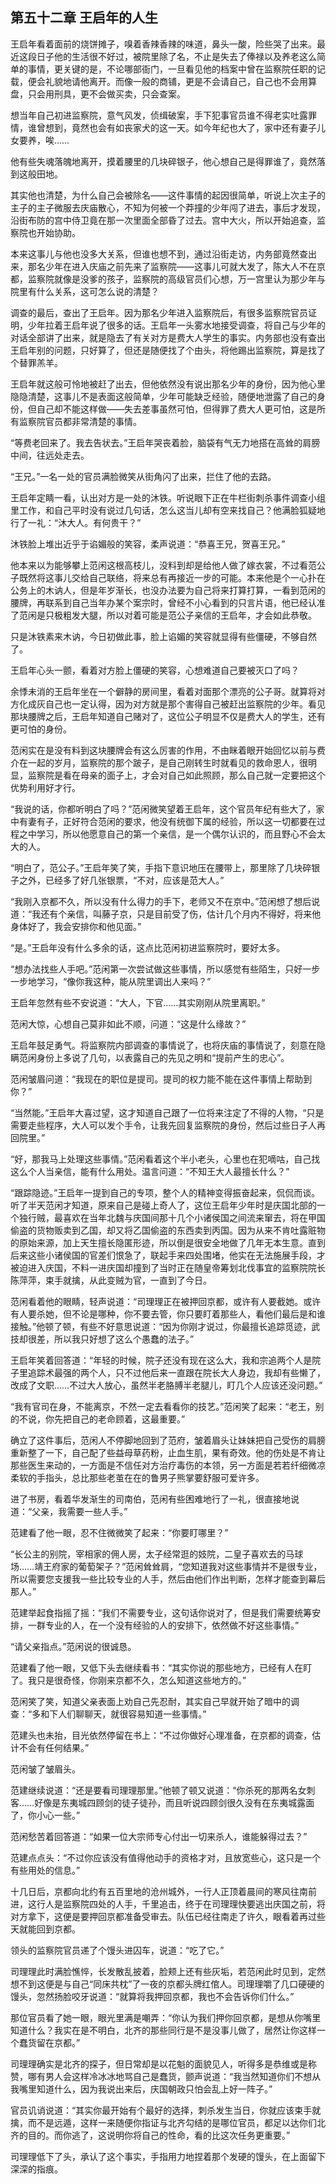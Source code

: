 ## 第五十二章 **王启年的人生**

王启年看着面前的烧饼摊子，嗅着香辣香辣的味道，鼻头一酸，险些哭了出来。最近这段日子他的生活很不好过，被院里除了名，不止是失去了俸禄以及养老这么简单的事情，更关键的是，不论哪部衙门，一旦看见他的档案中曾在监察院任职的记载，便会礼貌地请他离开。而像一般的商铺，更是不会请自己，自己也不会用算盘，只会用刑具，更不会做买卖，只会查案。

想当年自己初进监察院，意气风发，侦缉破案，手下犯事官员谁不得老实吐露罪情，谁曾想到，竟然也会有如丧家犬的这一天。如今年纪也大了，家中还有妻子儿女要养，唉……

他有些失魂落魄地离开，摸着腰里的几块碎银子，他心想自己是得罪谁了，竟然落到这般田地。

其实他也清楚，为什么自己会被除名——这件事情的起因很简单，听说上次主子的主子的主子微服去庆庙散心，不知为何被一个莽撞的少年闯了进去，事后才发现，沿街布防的宫中侍卫竟在那一次里面全部昏了过去。宫中大火，所以开始追查，监察院也开始协助。

本来这事儿与他也没多大关系，但谁也想不到，通过沿街走访，内务部竟然查出来，那名少年在进入庆庙之前先来了监察院——这事儿可就大发了，陈大人不在京都，监察院就像是没爹的孩子，监察院的高级官员们心想，万一宫里认为那少年与院里有什么关系，这可怎么说的清楚？

调查的最后，查出了王启年。因为那名少年进入监察院后，有很多监察院官员证明，少年拉着王启年说了很多的话。王启年一头雾水地接受调查，将自己与少年的对话全部讲了出来，就是隐去了有关对方是费大人学生的事实。内务部也没有查出王启年别的问题，只好算了，但还是随便找了个由头，将他踢出监察院，算是找了个替罪羔羊。

王启年就这般可怜地被赶了出去，但他依然没有说出那名少年的身份，因为他心里隐隐清楚，这事儿不是表面这般简单，少年可能缺乏经验，随便地泄露了自己的身份，但自己却不能这样做——失去差事虽然可怕，但得罪了费大人更可怕，这是所有监察院官员都非常清楚的事情。

“等费老回来了。我去告状去。”王启年哭丧着脸，脑袋有气无力地搭在高耸的肩膀中间，往远处走去。

“王兄。”一名一处的官员满脸微笑从街角闪了出来，拦住了他的去路。

王启年定睛一看，认出对方是一处的沐铁。听说眼下正在牛栏街刺杀事件调查小组里工作，和自己平时没有说过几句话，怎么这当儿却有空来找自己？他满脸狐疑地行了一礼：“沐大人。有何贵干？”

沐铁脸上堆出近乎于谄媚般的笑容，柔声说道：“恭喜王兄，贺喜王兄。”

他本来以为能够攀上范闲这根高枝儿，没料到却是给他人做了嫁衣裳，不过看范公子既然将这事儿交给自己联络，将来总有再接近一步的可能。本来他是个一心扑在公务上的木讷人，但是年岁渐长，也没办法要为自己将来打算打算，一看到范闲的腰牌，再联系到自己当年办某个案宗时，曾经不小心看到的只言片语，他已经认准了范闲是只极粗发大腿，所以对着可能是范公子亲信的王启年，才会如此恭敬。

只是沐铁素来木讷，今日初做此事，脸上谄媚的笑容就显得有些僵硬，不够自然了。

王启年心头一颤，看着对方脸上僵硬的笑容，心想难道自己要被灭口了吗？

余悸未消的王启年坐在一个僻静的房间里，看着对面那个漂亮的公子哥。就算将对方化成灰自己也一定认得，因为对方就是那个害得自己被赶出监察院的少年。看见那块腰牌之后，王启年知道自己赌对了，这位公子明显不仅是费大人的学生，还有更可怕的身份。

范闲实在是没有料到这块腰牌会有这么厉害的作用，不由眯着眼开始回忆以前与费介在一起的岁月，监察院的那个跛子，是自己刚转生时就看见的救命恩人，很明显，监察院是看在母亲的面子上，才会对自己如此照顾，那么自己就一定要把这个优势利用好才行。

“我说的话，你都听明白了吗？”范闲微笑望着王启年，这个官员年纪有些大了，家中有妻有子，正好符合范闲的要求，他没有统御下属的经验，所以这一切都要在过程之中学习，所以他愿意自己的第一个亲信，是一个偶尔认识的，而且野心不会太大的人。

“明白了，范公子。”王启年笑了笑，手指下意识地压在腰带上，那里除了几块碎银子之外，已经多了好几张银票，“不对，应该是范大人。”

“我刚入京都不久，所以没有什么得力的手下，老师又不在京中。”范闲想了想后说道：“我还有个亲信，叫藤子京，只是目前受了伤，估计几个月内不得好，将来他身体好了，我会安排你和他见面。”

“是。”王启年没有什么多余的话，这点比范闲初进监察院时，要好太多。

“想办法找些人手吧。”范闲第一次尝试做这些事情，所以感觉有些陌生，只好一步一步地学习，“像你我这种，能从院里调出人来吗？”

王启年忽然有些不安说道：“大人，下官……其实刚刚从院里离职。”

范闲大惊，心想自己莫非如此不顺，问道：“这是什么缘故？”

王启年鼓足勇气。将监察院内部调查的事情说了，也将庆庙的事情说了，刻意在隐瞒范闲身份上多说了几句，以表露自己的先见之明和“提前产生的忠心”。

范闲皱眉问道：“我现在的职位是提司。提司的权力能不能在这件事情上帮助到你？”

“当然能。”王启年大喜过望，这才知道自己跟了一位将来注定了不得的人物，“只是需要走些程序，大人可以发个手令，让我先回复监察院的身份，然后过些日子人再回院里。”

“好，那我马上处理这些事情。”范闲看着这个半小老头，心里也在犯嘀咕，自己找这么个人当亲信，能有什么用处。温言问道：“不知王大人最擅长什么？”

“跟踪隐迹。”王启年一提到自己的专项，整个人的精神变得振奋起来，侃侃而谈。听了半天范闲才知道，原来自己是碰上奇人了，这位王启年少年时是庆国北部的一个独行贼，最喜欢在当年北魏与庆国间那十几个小诸侯国之间流来窜去，将在甲国偷盗的货物贩卖到乙国，却又将乙国偷盗的东西卖到丙国。因为从来不肯吐露赃物的原始来源，加上天生擅长隐匿形迹，所以倒是很安全地做了几年无本生意。直到后来这些小诸侯国的官差们恨急了，联起手来四处围堵，他实在无法施展手段，才被迫进入庆国，不料一进庆国却撞到了当时正在随皇帝筹划北伐事宜的监察院院长陈萍萍，束手就擒，从此变贼为官，一直到了今日。

范闲看着他的眼睛，轻声说道：“司理理正在被押回京都，或许有人要截她。或许有人要杀她，但不论是哪种，你不要去管，你只要盯着那些人，看他们最后是和谁接触。”他顿了顿，有些不好意思说道：“因为你刚才说过，你最擅长追踪觅迹，武技却很差，所以我只好想了这么个愚蠢的法子。”

王启年笑着回答道：“年轻的时候，院子还没有现在这么大，我和宗追两个人是院子里追踪术最强的两个人，只不过他后来一直跟在院长大人身边，我却有些懒了，改成了文职……不过大人放心，虽然半老胳膊半老腿儿，盯几个人应该还没问题。”

“我有官司在身，不能离京，不然一定去看看你的技艺。”范闲笑了起来：“老王，别的不说，你先把自己的老命顾着，这最重要。”

确立了这件事后，范闲人不停脚地回到了范府，皱着眉头让妹妹把自己受伤的肩膀重新整了一下，自己配了些益母草药粉，止血生肌，果有奇效。他的伤处是不肯让那些医生来动的，一方面是不信任对方治疗毒伤的本领，另一方面是若若纤细微凉柔软的手指头，总比那些老茧在在的鲁男子熊掌要舒服可爱许多。

进了书房，看着华发渐生的司南伯，范闲有些困难地行了一礼，很直接地说道：“父亲，我需要一些人手。”

范建看了他一眼，忍不住微微笑了起来：“你要盯哪里？”

“长公主的别院，宰相家的佣人房，太子经常逛的妓院，二皇子喜欢去的马球场……靖王府家的葡萄架子？”范闲耸耸肩，“您知道我对这些事情并不是很专业，所以需要您支援我一些比较专业的人手，然后由他们作出判断，怎样才能查到幕后那人。”

范建举起食指摇了摇：“我们不需要专业，这句话你说对了，但是我们需要统筹安排，一群专业的人，在一个没有经验的人的安排下，依然做不好这些事情。”

“请父亲指点。”范闲说的很诚恳。

范建看了他一眼，又低下头去继续看书：“其实你说的那些地方，已经有人在盯了。我只是很奇怪，你刚来京都不久，怎么知道这些地方的。”

范闲笑了笑，知道父亲表面上劝自己先忍耐，其实自己早就开始了暗中的调查：“多和下人们聊聊天，就很容易知道一些事情。”

范建头也未抬，目光依然停留在书上：“不过你做好心理准备，在京都的调查，估计不会有任何结果。”

范闲皱了皱眉头。

范建继续说道：“还是要看司理理那里。”他顿了顿又说道：“你杀死的那两名女刺客……好像是东夷城四顾剑的徒子徒孙，而且听说四顾剑很久没有在东夷城露面了，你小心一些。”

范闲愁苦着回答道：“如果一位大宗师专心付出一切来杀人，谁能躲得过去？”

范建点点头：“不过你应该没有值得他动手的资格才对，且放宽些心，这只是一个有些用处的信息。”

十几日后，京都向北约有五百里地的沧州城外，一行人正顶着晨间的寒风往南前进，这行人是监察院四处的人手，千里追击，终于在司理理快要逃出庆国之前，将对方拿下，这便是要押回京都准备受审去。队伍已经往南走了许久，眼看着再过些天就能回到京都。

领头的监察院官员递了个馒头进囚车，说道：“吃了它。”

司理理此时满脸憔悴，长发散乱披着，脸颊上还有些灰垢，若范闲此时见到，定然想不到这便是与自己“同床共枕”了一夜的京都头牌红倌人。司理理嚼了几口硬硬的馒头，忽然扬脸咬牙说道：“就算将我押回京都，我也不会告诉你们什么。”

那位官员看了她一眼，眼光里满是嘲弄：“你认为我们押你回京都，是想从你嘴里知道什么？我实在是不明白，北齐的那些同行是不是没事儿做了，居然让你这样一个蠢货留在京都。”

司理理确实是北齐的探子，但日常却是以花魁的面貌见人，听得多是恭维或是称赞，哪有男人会这样冷冰冰地骂自己是蠢货，颤声说道：“我当然知道你们不想从我嘴里知道什么，因为我说出来后，庆国朝政只怕会乱上好一阵子。”

官员讥诮说道：“其实你最开始有个最好的选择，刺杀发生当日，你就应该束手就擒，而不是远遁，这样一来随便你指证与北齐勾结的是哪位官员，都足以达你们北齐的目的。而你逃了，这说明你将自己的性命，看的比这次任务更重要。”

司理理低下了头，承认了这个事实，手指用力地捏着那个发硬的馒头，在上面留下深深的指痕。

